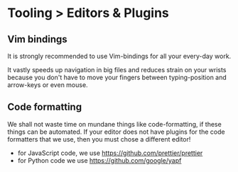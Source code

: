# Tooling > Editors & Plugins

## Vim bindings

It is strongly recommended to use Vim-bindings for all your every-day work.

It vastly speeds up navigation in big files and reduces strain on your wrists
because you don't have to move your fingers between typing-position and
arrow-keys or even mouse.

## Code formatting

We shall not waste time on mundane things like code-formatting, if these things
can be automated. If your editor does not have plugins for the code formatters
that we use, then you must chose a different editor!

* for JavaScript code, we use https://github.com/prettier/prettier
* for Python code we use https://github.com/google/yapf
